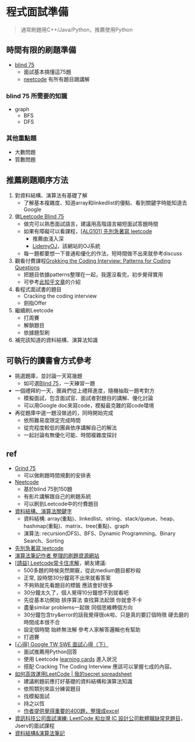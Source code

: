 # 程式面試準備

> 通常刷題用C++/Java/Python，推薦使用Python

## 時間有限的刷題準備
* [blind 75](https://leetcode.com/discuss/general-discussion/460599/blind-75-leetcode-questions)
  * 面試基本搞懂這75題
  * [neetcode](https://neetcode.io/practice) 有所有題目跟講解
### blind 75 所需要的知識
* graph
  * BFS
  * DFS
### 其他重點題
* 大數問題
* 質數問題


## 推薦刷題順序方法
1. 對資料結構、演算法有基礎了解
    * 了解基本複雜度、知道array和linkedlist的優點、看到關鍵字時能知道去Google
2. 做[Leetcode Blind 75](https://leetcode.com/list/xoqag3yj/)
    * 做完可以熟悉面試語言，建議用高階語言縮短面試答題時間
    * 如果有障礙可以看課程，[[ALG101] 先別急著寫 leetcode](https://lidemy.com/p/alg101-leetcode)
        * 推薦由淺入深
        * [LidemyOJ](https://oj.lidemy.com/problem)，該網站的OJ系統
    * 每一題都要想一下普通和優化的作法，短時間做不出來就參考discuss
3. 觀看付費課程[Grokking the Coding Interview: Patterns for Coding Questions](https://designgurus.org/course/grokking-the-coding-interview)
    * 把題目依據patterns整理在一起，我還沒看完，初步覺得實用
    * 可參考[此知乎文章](https://www.zhihu.com/question/36738189)的介紹
4. 看程式面試書的題目
    * Cracking the coding interview
    * 劍指Offer
5. 繼續刷Leetcode
    * 打周賽
    * 解鎖題目
    * 依據題型刷
6. 補完該知道的資料結構、演算法知識

## 可執行的讀書會方式參考
* 挑選題庫，並討論一天寫幾題
    * 如可選[Blind 75](https://leetcode.com/list/xoqag3yj/)，一天練習一題
*  一個禮拜約一天，團員們從上禮拜進度，隨機抽取一題考對方
    * 模擬面試，包含面試官、面試者對題目的講解、優化討論
    * 可以用Google doc來寫code，模擬最克難的寫code環境
* 再從題庫中選一題沒做過的，同時開始完成
    * 依照難易度限定完成時間
    * 從完程度較低的團員依序講解自己的解法
    * 一起討論有無優化可能、時間複雜度探討

## ref
* [Grind 75](https://www.techinterviewhandbook.org/grind75)
  * 可以做刷題時間規劃的安排表
* [Neetcode](https://neetcode.io/)
  * 基於blind 75到150題
  * 有影片講解跟自己的刷題系統
  * 可以刷到Leetcode中的付費題目
* [資料結構、演算法關鍵字](https://www.youtube.com/watch?v=ucTL2ZdcyOs)
    * 資料結構: array(重點)、linkedlist、string、stack/queue、heap、hashmap(重點)、matrix、tree(重點)、graph
    * 演算法: recursion(DFS)、BFS、Dynamic Programming、Binary Search、Sorting
* [先別急著寫 leetcode](https://lidemy.com/p/alg101-leetcode)
* [演算法筆記作者 整理的刷題資源網站](http://web.ntnu.edu.tw/~algo/Activity.html)
* [[請益] Leetcode常卡住求解](https://www.ptt.cc/bbs/Soft_Job/M.1632651710.A.E2B.html)，網友建議:
  * 500多題的時候突然開竅，從此medium題目都秒殺
  * 正常, 設時間30分鐘寫不出來就看答案
  * 不夠熟就先看題目的標籤 應該會好很多
  * 30分鐘太久了，個人覺得10分鐘想不到就看吧
  * 先從基本功開始 排序算法 查找算法起頭 你就會不卡
  * 盡量similar problems一起做 同個思維轉個方向
  * 30分鐘包含try&error的話我覺得很ok啦、只是真的要訂個時限 硬去磨的時間成本很不合
  * 設定個時間 始終無法解 參考人家解答邏輯也有幫助
  * 打週賽
* [[心得] Google TW SWE 面試心得（下）](https://www.ptt.cc/bbs/Soft_Job/M.1625903945.A.52F.html)
  * 面試推薦用Python回答 
  * 使用 Leetcode [learning cards](https://leetcode.com/explore/learn/) 進入狀況
  * 搭配 Cracking The Coding Interview 應該可以掌握七成的內容。
* [如何高效運用LeetCode | 我的secret spreadsheet](https://www.youtube.com/watch?v=ucTL2ZdcyOs)
  * 建議刷題前應打好基礎的資料結構和演算法知識
  * 依照類別來區分練習題目
  * 找模擬面試
  * 持之以恆
  * [作者提供覺得重要的400題，整理成excel](https://docs.google.com/spreadsheets/d/1WHaV7BPU7twLBHEgQAEEjQcIR6gKB9R1/edit?usp=sharing&ouid=115099400812371905104&rtpof=true&sd=true)
* [資訊科技公司面試演練: LeetCode 和台灣 IC 設計公司軟體職缺常見題目](https://www.youtube.com/watch?v=81h38ZSSnOM)，Jserv的面試課程
* [資料結構&演算法筆記](https://clu.gitbook.io/data-structure-note)